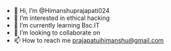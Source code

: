 - 👋 Hi, I’m @Himanshuprajapati024
- 👀 I’m interested in ethical hacking
- 🌱 I’m currently learning Bsc.IT
- 💞️ I’m looking to collaborate on 
- 📫 How to reach me prajapatuihimanshu@gmail.com

<!---
Himanshuprajapati024/Himanshuprajapati024 is a ✨ special ✨ repository because its `README.md` (this file) appears on your GitHub profile.
You can click the Preview link to take a look at your changes.
--->
